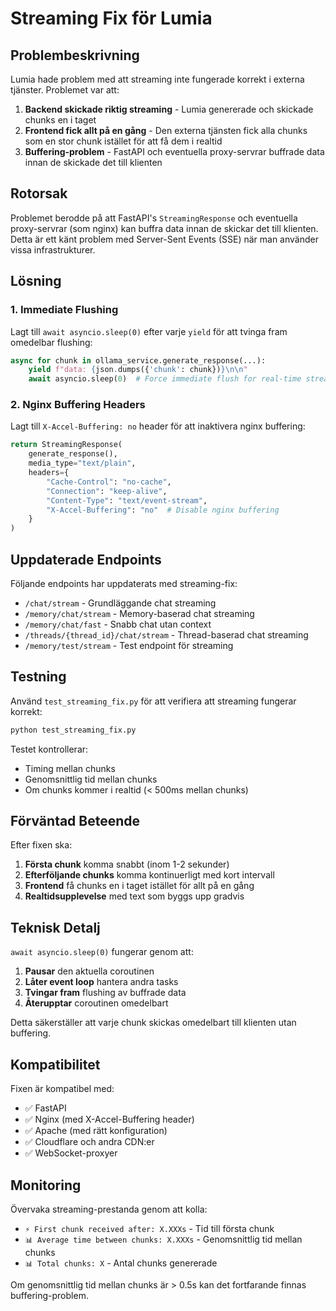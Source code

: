 # Streaming Fix för Lumia

## Problembeskrivning

Lumia hade problem med att streaming inte fungerade korrekt i externa tjänster. Problemet var att:

1. **Backend skickade riktig streaming** - Lumia genererade och skickade chunks en i taget
2. **Frontend fick allt på en gång** - Den externa tjänsten fick alla chunks som en stor chunk istället för att få dem i realtid
3. **Buffering-problem** - FastAPI och eventuella proxy-servrar buffrade data innan de skickade det till klienten

## Rotorsak

Problemet berodde på att FastAPI's `StreamingResponse` och eventuella proxy-servrar (som nginx) kan buffra data innan de skickar det till klienten. Detta är ett känt problem med Server-Sent Events (SSE) när man använder vissa infrastrukturer.

## Lösning

### 1. Immediate Flushing

Lagt till `await asyncio.sleep(0)` efter varje `yield` för att tvinga fram omedelbar flushing:

```python
async for chunk in ollama_service.generate_response(...):
    yield f"data: {json.dumps({'chunk': chunk})}\n\n"
    await asyncio.sleep(0)  # Force immediate flush for real-time streaming
```

### 2. Nginx Buffering Headers

Lagt till `X-Accel-Buffering: no` header för att inaktivera nginx buffering:

```python
return StreamingResponse(
    generate_response(),
    media_type="text/plain",
    headers={
        "Cache-Control": "no-cache",
        "Connection": "keep-alive",
        "Content-Type": "text/event-stream",
        "X-Accel-Buffering": "no"  # Disable nginx buffering
    }
)
```

## Uppdaterade Endpoints

Följande endpoints har uppdaterats med streaming-fix:

- `/chat/stream` - Grundläggande chat streaming
- `/memory/chat/stream` - Memory-baserad chat streaming
- `/memory/chat/fast` - Snabb chat utan context
- `/threads/{thread_id}/chat/stream` - Thread-baserad chat streaming
- `/memory/test/stream` - Test endpoint för streaming

## Testning

Använd `test_streaming_fix.py` för att verifiera att streaming fungerar korrekt:

```bash
python test_streaming_fix.py
```

Testet kontrollerar:
- Timing mellan chunks
- Genomsnittlig tid mellan chunks
- Om chunks kommer i realtid (< 500ms mellan chunks)

## Förväntad Beteende

Efter fixen ska:
1. **Första chunk** komma snabbt (inom 1-2 sekunder)
2. **Efterföljande chunks** komma kontinuerligt med kort intervall
3. **Frontend** få chunks en i taget istället för allt på en gång
4. **Realtidsupplevelse** med text som byggs upp gradvis

## Teknisk Detalj

`await asyncio.sleep(0)` fungerar genom att:
1. **Pausar** den aktuella coroutinen
2. **Låter event loop** hantera andra tasks
3. **Tvingar fram** flushing av buffrade data
4. **Återupptar** coroutinen omedelbart

Detta säkerställer att varje chunk skickas omedelbart till klienten utan buffering.

## Kompatibilitet

Fixen är kompatibel med:
- ✅ FastAPI
- ✅ Nginx (med X-Accel-Buffering header)
- ✅ Apache (med rätt konfiguration)
- ✅ Cloudflare och andra CDN:er
- ✅ WebSocket-proxyer

## Monitoring

Övervaka streaming-prestanda genom att kolla:
- `⚡ First chunk received after: X.XXXs` - Tid till första chunk
- `📊 Average time between chunks: X.XXXs` - Genomsnittlig tid mellan chunks
- `📊 Total chunks: X` - Antal chunks genererade

Om genomsnittlig tid mellan chunks är > 0.5s kan det fortfarande finnas buffering-problem.




